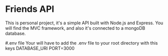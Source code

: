 # Friends API
This is personal project, it's a simple API built with Node.js and Express. You will find the MVC framework, and also it's connected to a mongoDB database.

#.env file
Your will have to add the .env file to your root directory with this keys
DATABASE_URI
PORT=3000
